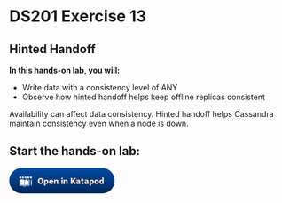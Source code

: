# DS201 Exercise 13

## Hinted Handoff

**In this hands-on lab, you will:**
* Write data with a consistency level of ANY
* Observe how hinted handoff helps keep offline replicas consistent



Availability can affect data consistency. Hinted handoff helps Cassandra maintain consistency even when a node is down. 

## Start the hands-on lab:

[![Open in KataPod](https://github.com/DataStax-Academy/katapod-shared-assets/blob/main/images/open-in-katapod.png)](https://gitpod.io/##https://github.com/DataStax-Academy/ds201-lab13/)